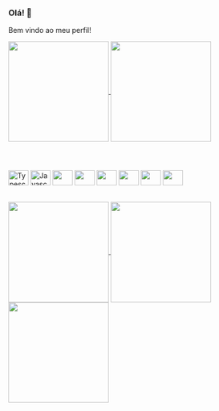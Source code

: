 ### Olá! 👋

Bem vindo ao meu perfil!

<div width="100%" display="flex" justifyContent="center">

<div style="margin-bottom: 40px">
<a href="https://github.com/Maggnity">
  <img height=200 align="center" src="https://github-readme-stats.vercel.app/api?username=Maggnity&show_icons=true&theme=merko" />
</a>
<a href="https://github.com/Maggnity/convoychat">
  <img height=200 align="center" src="https://github-readme-stats.vercel.app/api/top-langs?username=Maggnity&layout=compact&langs_count=8&card_width=320&show_icons=true&theme=merko" />
</a>
</div>

</br>

<div>   
  <img src="https://cdn.jsdelivr.net/gh/devicons/devicon@latest/icons/typescript/typescript-original.svg" height="30" width="40" alt="Typescript"/>        
  <img src="https://cdn.jsdelivr.net/gh/devicons/devicon@latest/icons/javascript/javascript-original.svg" height="30" width="40" alt="Javascript" />
  <img src="https://cdn.jsdelivr.net/gh/devicons/devicon@latest/icons/html5/html5-original.svg" height="30" width="40" />
  <img src="https://cdn.jsdelivr.net/gh/devicons/devicon@latest/icons/css3/css3-original.svg" height="30" width="40" />
  <img src="https://cdn.jsdelivr.net/gh/devicons/devicon@latest/icons/react/react-original.svg" height="30" width="40" />
  <img src="https://cdn.jsdelivr.net/gh/devicons/devicon@latest/icons/java/java-original.svg" height="30" width="40"/>
  <img src="https://cdn.jsdelivr.net/gh/devicons/devicon@latest/icons/jenkins/jenkins-original.svg" height="30" width="40" />
  <img src="https://cdn.jsdelivr.net/gh/devicons/devicon@latest/icons/docker/docker-original.svg" height="30" width="40"/>
</div>

##

<div>
  <a href="mailto:mag.nando07@gmail.com" target="_blank">
    <img height=200 align="center" src="https://img.shields.io/badge/Gmail-D14836?style=for-the-badge&logo=gmail&logoColor=white" />
  </a>
  <a href="https://linkedin.com/in/fernando-vinicius-dev">
    <img height=200 align="center" src="https://img.shields.io/badge/LinkedIn-0077B5?style=for-the-badge&logo=linkedin&logoColor=white" />
  </a>
  <a href="https://github.com/Maggnity/convoychat">
    <img height=200 align="center" src="https://img.shields.io/badge/Instagram-E4405F?style=for-the-badge&logo=instagram&logoColor=white" />
  </a>
</div>
